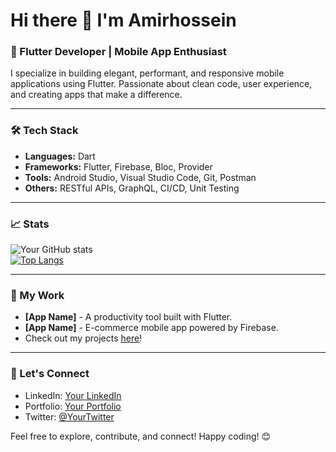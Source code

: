 # Hi there 👋 I'm Amirhossein

### 🚀 Flutter Developer | Mobile App Enthusiast  

I specialize in building elegant, performant, and responsive mobile applications using Flutter. Passionate about clean code, user experience, and creating apps that make a difference.

---

### 🛠️ Tech Stack  

- **Languages:** Dart 
- **Frameworks:** Flutter, Firebase, Bloc, Provider  
- **Tools:** Android Studio, Visual Studio Code, Git, Postman  
- **Others:** RESTful APIs, GraphQL, CI/CD, Unit Testing  

---

### 📈 Stats  

![Your GitHub stats](https://github-readme-stats.vercel.app/api?username=AmirhosseinBaghi&show_icons=true&theme=radical)  
[![Top Langs](https://github-readme-stats.vercel.app/api/top-langs/?username=AmirhosseinBaghi&layout=compact&theme=radical)](https://github.com/anuraghazra/github-readme-stats)

---

### 📱 My Work  

- **[App Name]** - A productivity tool built with Flutter.  
- **[App Name]** - E-commerce mobile app powered by Firebase.  
- Check out my projects [here](https://github.com/AmirhosseinBaghi?tab=repositories)!  

---

### 🌟 Let's Connect  

- LinkedIn: [Your LinkedIn](https://www.linkedin.com/in/yourprofile/)  
- Portfolio: [Your Portfolio](https://yourportfolio.com/)  
- Twitter: [@YourTwitter](https://twitter.com/YourTwitter)  

Feel free to explore, contribute, and connect! Happy coding! 😊
